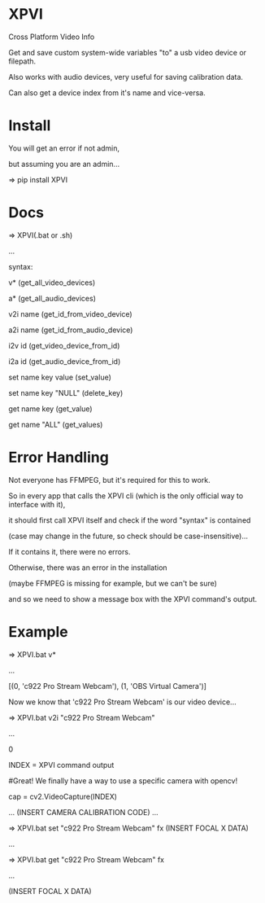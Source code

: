# XPVI

 Cross Platform Video Info


Get and save custom system-wide variables "to" a usb video device or filepath.


Also works with audio devices, very useful for saving calibration data.


Can also get a device index from it's name and vice-versa.



# Install

You will get an error if not admin,



but assuming you are an admin...



 => pip install XPVI



# Docs

 => XPVI(.bat or .sh)



...



syntax:


v* (get_all_video_devices)


a* (get_all_audio_devices)


v2i name (get_id_from_video_device)


a2i name (get_id_from_audio_device)


i2v id (get_video_device_from_id)


i2a id (get_audio_device_from_id)


set name key value (set_value)


set name key "NULL" (delete_key)


get name key (get_value)


get name "ALL" (get_values)



# Error Handling

 Not everyone has FFMPEG, but it's required for this to work.



So in every app that calls the XPVI cli (which is the only official way to interface with it),



it should first call XPVI itself and check if the word "syntax" is contained 



(case may change in the future, so check should be case-insensitive)...



If it contains it, there were no errors.



Otherwise, there was an error in the installation 



(maybe FFMPEG is missing for example, but we can't be sure)



and so we need to show a message box with the XPVI command's output.



# Example

 => XPVI.bat v*



...



[(0, 'c922 Pro Stream Webcam'), (1, 'OBS Virtual Camera')]



Now we know that 'c922 Pro Stream Webcam' is our video device...



=> XPVI.bat v2i "c922 Pro Stream Webcam"



...



0



INDEX = XPVI command output



#Great! We finally have a way to use a specific camera with opencv!



cap = cv2.VideoCapture(INDEX) 



... (INSERT CAMERA CALIBRATION CODE) ...



=> XPVI.bat set "c922 Pro Stream Webcam" fx (INSERT FOCAL X DATA)



...



=> XPVI.bat get "c922 Pro Stream Webcam" fx



...



(INSERT FOCAL X DATA)

